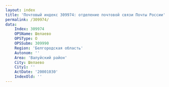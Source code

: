 ```yaml
---
layout: index
title: 'Почтовый индекс 309974: отделение почтовой связи Почты России'
permalink: /309974/
data:
    Index: 309974
    OPSName: Шелаево
    OPSType: О
    OPSSubm: 309990
    Region: 'Белгородская область'
    Autonom: ''
    Area: 'Валуйский район'
    City: Шелаево
    City1: ''
    ActDate: '20001030'
    IndexOld: ''
---
```

